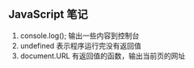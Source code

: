 ## JavaScript 笔记
1. console.log(); 输出一些内容到控制台
2. undefined 表示程序运行完没有返回值
3. document.URL 有返回值的函数，输出当前页的网址